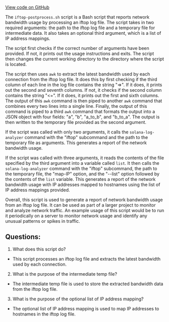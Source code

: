 [View code on GitHub](https://github.com/solana-labs/solana/blob/master/scripts/iftop-postprocess.sh)

The `iftop-postprocess.sh` script is a Bash script that reports network bandwidth usage by processing an iftop log file. The script takes in two required arguments: the path to the iftop log file and a temporary file for intermediate data. It also takes an optional third argument, which is a list of IP address mappings.

The script first checks if the correct number of arguments have been provided. If not, it prints out the usage instructions and exits. The script then changes the current working directory to the directory where the script is located.

The script then uses `awk` to extract the latest bandwidth used by each connection from the iftop log file. It does this by first checking if the third column of each line in the log file contains the string "=>". If it does, it prints out the second and seventh columns. If not, it checks if the second column contains the string "<=". If it does, it prints out the first and sixth columns. The output of this `awk` command is then piped to another `awk` command that combines every two lines into a single line. Finally, the output of this command is piped to a third `awk` command that formats the output into a JSON object with four fields: "a", "b", "a_to_b", and "b_to_a". The output is then written to the temporary file provided as the second argument.

If the script was called with only two arguments, it calls the `solana-log-analyzer` command with the "iftop" subcommand and the path to the temporary file as arguments. This generates a report of the network bandwidth usage.

If the script was called with three arguments, it reads the contents of the file specified by the third argument into a variable called `list`. It then calls the `solana-log-analyzer` command with the "iftop" subcommand, the path to the temporary file, the "map-IP" option, and the "--list" option followed by the contents of the `list` variable. This generates a report of the network bandwidth usage with IP addresses mapped to hostnames using the list of IP address mappings provided.

Overall, this script is used to generate a report of network bandwidth usage from an iftop log file. It can be used as part of a larger project to monitor and analyze network traffic. An example usage of this script would be to run it periodically on a server to monitor network usage and identify any unusual patterns or spikes in traffic.
## Questions: 
 1. What does this script do?
- This script processes an iftop log file and extracts the latest bandwidth used by each connection.

2. What is the purpose of the intermediate temp file?
- The intermediate temp file is used to store the extracted bandwidth data from the iftop log file.

3. What is the purpose of the optional list of IP address mapping?
- The optional list of IP address mapping is used to map IP addresses to hostnames in the iftop log file.